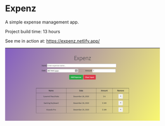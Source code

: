 # Expenz

A simple expense management app.

Project build time: 13 hours

See me in action at: https://expenz.netlify.app/

![Expenz](https://github.com/jeremyalv/expenz/blob/main/expenz-demo.png)
